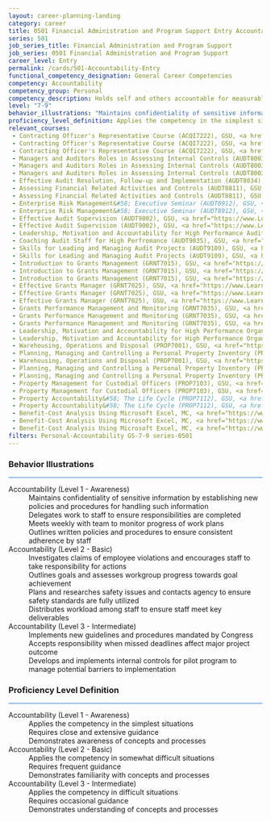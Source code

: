 ```yaml
---
layout: career-planning-landing
category: career
title: 0501 Financial Administration and Program Support Entry Accountability
series: 501
job_series_title: Financial Administration and Program Support
job_series: 0501 Financial Administration and Program Support
career_level: Entry
permalink: /cards/501-Accountability-Entry
functional_competency_designation: General Career Competencies
competency: Accountability
competency_group: Personal
competency_description: Holds self and others accountable for measurable high-quality, timely, and cost-effective results; determines objectives, sets priorities, and delegates work; accepts responsibility for mistakes; complies with established control systems and rules.
level: "7-9"
behavior_illustrations: "Maintains confidentiality of sensitive information by establishing new policies and procedures for handling such information ? Delegates work to staff to ensure responsibilities are completed ? Meets weekly with team to monitor progress of work plans ? Outlines written policies and procedures to ensure consistent adherence by staff ? Investigates claims of employee violations and encourages staff to take responsibility for actions ? Outlines goals and assesses workgroup progress towards goal achievement ? Plans and researches safety issues and contacts agency to ensure safety standards are fully utilized ? Distributes workload among staff to ensure staff meet key deliverables ? Implements new guidelines and procedures mandated by Congress ? Accepts responsibility when missed deadlines affect major project outcome ? Develops and implements internal controls for pilot program to manage potential barriers to implementation"
proficiency_level_definition: Applies the competency in the simplest situations ? Requires close and extensive guidance ? Demonstrates awareness of concepts and processes ? Applies the competency in somewhat difficult situations ? Requires frequent guidance ? Demonstrates familiarity with concepts and processes  ? Applies the competency in difficult situations ? Requires occasional guidance ? Demonstrates understanding of concepts and processes
relevant_courses: 
 - Contracting Officer's Representative Course (ACQI7222), GSU, <a href="https://www.LearnAtGSUSA.com/ACQI7222">https://www.LearnAtGSUSA.com/ACQI7222</a>
 - Contracting Officer's Representative Course (ACQI7222), GSU, <a href="https://www.LearnAtGSUSA.com/ACQI7226">https://www.LearnAtGSUSA.com/ACQI7226</a>
 - Contracting Officer's Representative Course (ACQI7222), GSU, <a href="https://www.LearnAtGSUSA.com/ACQI7230">https://www.LearnAtGSUSA.com/ACQI7230</a>
 - Managers and Auditors Roles in Assessing Internal Controls (AUDT8003), GSU, <a href="https://www.LearnAtGSUSA.com/AUDT8003">https://www.LearnAtGSUSA.com/AUDT8003</a>
 - Managers and Auditors Roles in Assessing Internal Controls (AUDT8003), GSU, <a href="https://www.LearnAtGSUSA.com/AUDT8007">https://www.LearnAtGSUSA.com/AUDT8007</a>
 - Managers and Auditors Roles in Assessing Internal Controls (AUDT8003), GSU, <a href="https://www.LearnAtGSUSA.com/AUDT8011">https://www.LearnAtGSUSA.com/AUDT8011</a>
 - Effective Audit Resolution, Follow-up and Implementation (AUDT8034), GSU, <a href="https://www.LearnAtGSUSA.com/AUDT8034">https://www.LearnAtGSUSA.com/AUDT8034</a>
 - Assessing Financial Related Activities and Controls (AUDT8811), GSU, <a href="https://www.LearnAtGSUSA.com/AUDT8811">https://www.LearnAtGSUSA.com/AUDT8811</a>
 - Assessing Financial Related Activities and Controls (AUDT8811), GSU, <a href="https://www.LearnAtGSUSA.com/AUDT8815">https://www.LearnAtGSUSA.com/AUDT8815</a>
 - Enterprise Risk Management&#58; Executive Seminar (AUDT8912), GSU, <a href="https://www.LearnAtGSUSA.com/AUDT8912">https://www.LearnAtGSUSA.com/AUDT8912</a>
 - Enterprise Risk Management&#58; Executive Seminar (AUDT8912), GSU, <a href="https://www.LearnAtGSUSA.com/AUDT8916">https://www.LearnAtGSUSA.com/AUDT8916</a>
 - Effective Audit Supervision (AUDT9002), GSU, <a href="https://www.LearnAtGSUSA.com/AUDT9002">https://www.LearnAtGSUSA.com/AUDT9002</a>
 - Effective Audit Supervision (AUDT9002), GSU, <a href="https://www.LearnAtGSUSA.com/AUDT9006">https://www.LearnAtGSUSA.com/AUDT9006</a>
 - Leadership, Motivation and Accountability for High Performance Audit Organizations (AUDT9010), GSU, <a href="https://www.LearnAtGSUSA.com/AUDT9010">https://www.LearnAtGSUSA.com/AUDT9010</a>
 - Coaching Audit Staff for High Perfromance (AUDT9035), GSU, <a href="https://www.LearnAtGSUSA.com/AUDT9035">https://www.LearnAtGSUSA.com/AUDT9035</a>
 - Skills for Leading and Managing Audit Projects (AUDT9109), GSU, <a href="https://www.LearnAtGSUSA.com/AUDT9109">https://www.LearnAtGSUSA.com/AUDT9109</a>
 - Skills for Leading and Managing Audit Projects (AUDT9109), GSU, <a href="https://www.LearnAtGSUSA.com/AUDT9113">https://www.LearnAtGSUSA.com/AUDT9113</a>
 - Introduction to Grants Management (GRNT7015), GSU, <a href="https://www.LearnAtGSUSA.com/GRNT7015">https://www.LearnAtGSUSA.com/GRNT7015</a>
 - Introduction to Grants Management (GRNT7015), GSU, <a href="https://www.LearnAtGSUSA.com/GRNT7019">https://www.LearnAtGSUSA.com/GRNT7019</a>
 - Introduction to Grants Management (GRNT7015), GSU, <a href="https://www.LearnAtGSUSA.com/GRNT7023">https://www.LearnAtGSUSA.com/GRNT7023</a>
 - Effective Grants Manager (GRNT7025), GSU, <a href="https://www.LearnAtGSUSA.com/GRNT7025">https://www.LearnAtGSUSA.com/GRNT7025</a>
 - Effective Grants Manager (GRNT7025), GSU, <a href="https://www.LearnAtGSUSA.com/GRNT7029">https://www.LearnAtGSUSA.com/GRNT7029</a>
 - Effective Grants Manager (GRNT7025), GSU, <a href="https://www.LearnAtGSUSA.com/GRNT7033">https://www.LearnAtGSUSA.com/GRNT7033</a>
 - Grants Performance Management and Monitoring (GRNT7035), GSU, <a href="https://www.LearnAtGSUSA.com/GRNT7035">https://www.LearnAtGSUSA.com/GRNT7035</a>
 - Grants Performance Management and Monitoring (GRNT7035), GSU, <a href="https://www.LearnAtGSUSA.com/GRNT7039">https://www.LearnAtGSUSA.com/GRNT7039</a>
 - Grants Performance Management and Monitoring (GRNT7035), GSU, <a href="https://www.LearnAtGSUSA.com/GRNT7043">https://www.LearnAtGSUSA.com/GRNT7043</a>
 - Leadership, Motivation and Accountability for High Performance Organizations (LEAD9020), GSU, <a href="https://www.LearnAtGSUSA.com/LEAD9020">https://www.LearnAtGSUSA.com/LEAD9020</a>
 - Leadership, Motivation and Accountability for High Performance Organizations (LEAD9020), GSU, <a href="https://www.LearnAtGSUSA.com/LEAD9024">https://www.LearnAtGSUSA.com/LEAD9024</a>
 - Warehousing, Operations and Disposal (PROP7001), GSU, <a href="https://www.LearnAtGSUSA.com/PROP7001">https://www.LearnAtGSUSA.com/PROP7001</a>
 - Planning, Managing and Controlling a Personal Property Inventory (PROP7013), GSU, <a href="https://www.LearnAtGSUSA.com/PROP7001">https://www.LearnAtGSUSA.com/PROP7001</a>
 - Warehousing, Operations and Disposal (PROP7001), GSU, <a href="https://www.LearnAtGSUSA.com/PROP7005">https://www.LearnAtGSUSA.com/PROP7005</a>
 - Planning, Managing and Controlling a Personal Property Inventory (PROP7013), GSU, <a href="https://www.LearnAtGSUSA.com/PROP7005">https://www.LearnAtGSUSA.com/PROP7005</a>
 - Planning, Managing and Controlling a Personal Property Inventory (PROP7013), GSU, <a href="https://www.LearnAtGSUSA.com/PROP7009">https://www.LearnAtGSUSA.com/PROP7009</a>
 - Property Management for Custodial Officers (PROP7103), GSU, <a href="https://www.LearnAtGSUSA.com/PROP7013">https://www.LearnAtGSUSA.com/PROP7013</a>
 - Property Management for Custodial Officers (PROP7103), GSU, <a href="https://www.LearnAtGSUSA.com/PROP7017">https://www.LearnAtGSUSA.com/PROP7017</a>
 - Property Accountability&#58; The Life Cycle (PROP7112), GSU, <a href="https://www.LearnAtGSUSA.com/PROP7112">https://www.LearnAtGSUSA.com/PROP7112</a>
 - Property Accountability&#58; The Life Cycle (PROP7112), GSU, <a href="https://www.LearnAtGSUSA.com/PROP7116">https://www.LearnAtGSUSA.com/PROP7116</a>
 - Benefit-Cost Analysis Using Microsoft Excel, MC, <a href="https://www.managementconcepts.com/course/id/5405?utm_source=CFOportal&utm_medium=listing&utm_campaign=CFOTTEP&utm_id=23FM">https://www.managementconcepts.com/course/id/5405?utm_source=CFOportal&utm_medium=listing&utm_campaign=CFOTTEP&utm_id=23FM</a>
 - Benefit-Cost Analysis Using Microsoft Excel, MC, <a href="https://www.managementconcepts.com/course/id/5405?utm_source=CFOportal&utm_medium=listing&utm_campaign=CFOTTEP&utm_id=23FM">https://www.managementconcepts.com/course/id/5405?utm_source=CFOportal&utm_medium=listing&utm_campaign=CFOTTEP&utm_id=23FM</a>
 - Benefit-Cost Analysis Using Microsoft Excel, MC, <a href="https://www.managementconcepts.com/course/id/5405?utm_source=CFOportal&utm_medium=listing&utm_campaign=CFOTTEP&utm_id=23FM">https://www.managementconcepts.com/course/id/5405?utm_source=CFOportal&utm_medium=listing&utm_campaign=CFOTTEP&utm_id=23FM</a>
filters: Personal-Accountability GS-7-9 series-0501
---
```


<div class="desktop:grid-col-6 margin-y-3">
  <div class="border-top-2 bg-white padding-3 shadow-5 height-full members-hover border-1px button-border border-top-blue radius-lg card-text-color">
    <h3>Behavior Illustrations</h3>
    <hr style="background-color: #1b74e0 !important;"/>
    <dl class="text-base card-content-color"><dt>Accountability (Level 1 - Awareness)</dt><dd>Maintains confidentiality of sensitive information by establishing new policies and procedures for handling such information </dd><dd> Delegates work to staff to ensure responsibilities are completed </dd><dd> Meets weekly with team to monitor progress of work plans </dd><dd> Outlines written policies and procedures to ensure consistent adherence by staff</dd><dt>Accountability (Level 2 - Basic)</dt><dd>Investigates claims of employee violations and encourages staff to take responsibility for actions </dd><dd> Outlines goals and assesses workgroup progress towards goal achievement </dd><dd> Plans and researches safety issues and contacts agency to ensure safety standards are fully utilized </dd><dd> Distributes workload among staff to ensure staff meet key deliverables</dd><dt>Accountability (Level 3 - Intermediate)</dt><dd>Implements new guidelines and procedures mandated by Congress </dd><dd> Accepts responsibility when missed deadlines affect major project outcome </dd><dd> Develops and implements internal controls for pilot program to manage potential barriers to implementation</dd></dl>
  </div>
</div>
<div class="desktop:grid-col-6 margin-y-3">
  <div class="border-top-2 bg-white padding-3 shadow-5 height-full members-hover border-1px button-border border-top-blue radius-lg card-text-color">
    <h3>Proficiency Level Definition</h3>
     <hr style="background-color: #1b74e0 !important;"/>
    <dl class="text-base card-content-color"><dt>Accountability (Level 1 - Awareness)</dt><dd>Applies the competency in the simplest situations </dd><dd> Requires close and extensive guidance </dd><dd> Demonstrates awareness of concepts and processes</dd><dt>Accountability (Level 2 - Basic)</dt><dd>Applies the competency in somewhat difficult situations </dd><dd> Requires frequent guidance </dd><dd> Demonstrates familiarity with concepts and processes </dd><dt>Accountability (Level 3 - Intermediate)</dt><dd>Applies the competency in difficult situations </dd><dd> Requires occasional guidance </dd><dd> Demonstrates understanding of concepts and processes</dd></dl>
  </div>
</div>